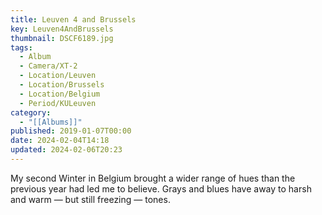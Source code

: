 ```yaml
---
title: Leuven 4 and Brussels
key: Leuven4AndBrussels
thumbnail: DSCF6189.jpg
tags:
  - Album
  - Camera/XT-2
  - Location/Leuven
  - Location/Brussels
  - Location/Belgium
  - Period/KULeuven
category:
  - "[[Albums]]"
published: 2019-01-07T00:00
date: 2024-02-04T14:18
updated: 2024-02-06T20:23
---
```

My second Winter in Belgium brought a wider range of hues than the previous year had led me to believe. Grays and blues have away to harsh and warm — but still freezing — tones.
